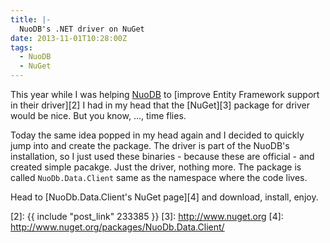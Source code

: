 ```yaml
---
title: |-
  NuoDB's .NET driver on NuGet
date: 2013-11-01T10:28:00Z
tags:
  - NuoDB
  - NuGet
---
```

This year while I was helping [NuoDB][1] to [improve Entity Framework support in their driver][2] I had in my head that the [NuGet][3] package for driver would be nice. But you know, ..., time flies.

<!-- excerpt -->

Today the same idea popped in my head again and I decided to quickly jump into and create the package. The driver is part of the NuoDB's installation, so I just used these binaries - because these are official - and created simple pacakge. Just the driver, nothing more. The package is called `NuoDb.Data.Client` same as the namespace where the code lives.

Head to [NuoDb.Data.Client's NuGet page][4] and download, install, enjoy.

[1]: http://www.nuodb.com
[2]: {{ include "post_link" 233385 }}
[3]: http://www.nuget.org
[4]: http://www.nuget.org/packages/NuoDb.Data.Client/